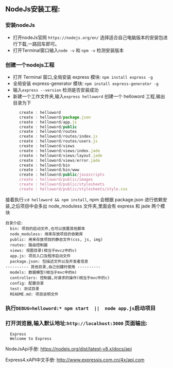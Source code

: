 ## NodeJs安装工程:
### 安装nodeJs
- 打开nodeJs官网 `https://nodejs.org/en/` 选择适合自己电脑版本的安装包进行下载,一路回车即可。
- 打开Terminal窗口输入`node -v` 和 `npm -v` 检测安装版本
### 创建一个nodejs工程
- 打开 Terminal 窗口,全局安装 express 模块: `npm install express -g`
- 全局安装 express-generator 模块: `npm install express-generator -g`
- 输入`express --version` 检测是否安装成功
- 新建一个工作文件夹,输入`express helloword` 创建一个 helloword 工程,输出目录为下
```js
      create : helloword
      create : helloword/package.json
      create : helloword/app.js
      create : helloword/public
      create : helloword/routes
      create : helloword/routes/index.js
      create : helloword/routes/users.js
      create : helloword/views
      create : helloword/views/index.jade
      create : helloword/views/layout.jade
      create : helloword/views/error.jade
      create : helloword/bin
      create : helloword/bin/www
      create : helloword/public/javascripts
      create : helloword/public/images
      create : helloword/public/stylesheets
      create : helloword/public/stylesheets/style.css
```
接着执行:`cd helloword && npm install`, npm 会根据 package.json 进行依赖安装,之后项目中会多出 node_moduless 文件夹,里面会有 express 和 jade 两个模块

```
目录介绍:
  bin: 项目的启动文件,也可以放置其他脚本
  node_moduless: 用来存放项目的依赖库
  public: 用来存放项目的静态文件(css, js, img)
  routes: 路由控制器
  views: 视图目录(相当于mvcz中的v)
  app.js: 项目入口及程序启动文件
  package.json: 包描述文件以及开发者信息
---------- 其他目录,自己创建时使用 ----------
  models: 数据模型(相当于mvc中的m)
  controllers: 控制器,对请求的操作(相当于mvc中的c)
  config: 配置目录
  test: 测试目录
  README.md: 项目说明文件
```
### 执行`DEBUG=helloword:* npm start  ||  node app.js`启动项目
### 打开浏览器,输入默认地址:`http://localhost:3000` 页面输出:
```
  Express
  Welcome to Express
```


NodeJsApi手册: https://nodejs.org/dist/latest-v8.x/docs/api

Express4.xAPI中文手册: http://www.expressjs.com.cn/4x/api.com
